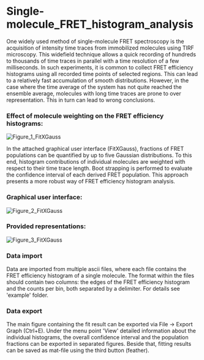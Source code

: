 # Single-molecule_FRET_histogram_analysis

One widely used method of single-molecule FRET spectroscopy is the acquisition of intensity time traces from immobilized molecules using TIRF microscopy. This widefield technique allows a quick recording of hundreds to thousands of time traces in parallel with a time resolution of a few milliseconds. In such experiments, it is common to collect FRET efficiency histograms using all recorded time points of selected regions. This can lead to a relatively fast accumulation of smooth distributions. However, in the case where the time average of the system has not quite reached the ensemble average, molecules with long time traces are prone to over representation. This in turn can lead to wrong conclusions. 

### Effect of molecule weighting on the FRET efficiency histograms:

![Figure_1_FitXGauss](https://user-images.githubusercontent.com/58071484/135234365-af626e6a-85c0-4bc9-979d-4bf981e35b55.png)

In the attached graphical user interface (FitXGauss), fractions of FRET populations can be quantified by up to five Gaussian distributions. To this end, histogram contributions of individual molecules are weighted with respect to their time trace length. Boot strapping is performed to evaluate the confidence interval of each derived FRET population. This approach presents a more robust way of FRET efficiency histogram analysis.

### Graphical user interface:

![Figure_2_FitXGauss](https://user-images.githubusercontent.com/58071484/135234611-f09c2dde-92e2-4bd2-9f6e-5ab6ff4729da.png)

### Provided representations:

![Figure_3_FitXGauss](https://user-images.githubusercontent.com/58071484/135234646-ef5d0198-15ac-408a-862b-432869a4b12c.png)

### Data import

Data are imported from multiple ascii files, where each file contains the FRET efficiency histogram of a single molecule. The format within the files should contain two columns: the edges of the FRET efficiency histogram and the counts per bin, both separated by a delimiter. For details see 'example' folder.

### Data export

The main figure containing the fit result can be exported via File -> Export Graph (Ctrl+E). Under the menu point 'View' detailed information about the individual histograms, the overall confidence interval and the population fractions can be exported in separated figures. Beside that, fitting results can be saved as mat-file using the third button (feather).
